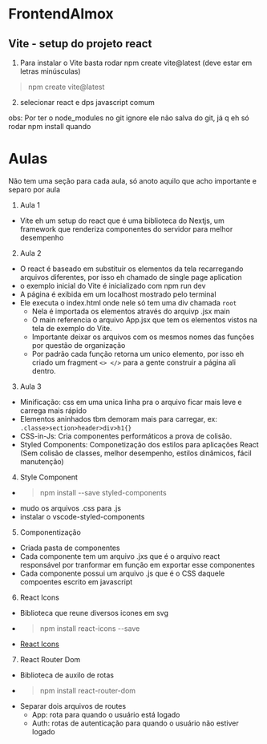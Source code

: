 # FrontendAlmox
## Vite - setup do projeto react
1. Para instalar o Vite basta rodar npm create vite@latest (deve estar em letras minúsculas)
  >npm create vite@latest
2. selecionar react e dps javascript comum

obs: Por ter o node_modules no git ignore ele não salva do git, já q eh só rodar npm install quando
# Aulas
Não tem uma seção para cada aula, só anoto aquilo que acho importante e separo por aula

1. Aula 1
  - Vite eh um setup do react que é uma biblioteca do Nextjs, um framework que renderiza componentes do servidor para melhor desempenho

2. Aula 2
  - O react é baseado em substituir os elementos da tela recarregando arquivos diferentes, por isso eh chamado de single page aplication
  - o exemplo inicial do Vite é inicializado com npm run dev
  - A página é exibida em um localhost mostrado pelo terminal
  - Ele executa o index.html onde nele só tem uma div chamada `root`
    - Nela é importada os elementos através do arquivp .jsx main
    - O main referencia o arquivo App.jsx que tem os elementos vistos na tela de exemplo do Vite.
    - Importante deixar os arquivos com os mesmos nomes das funções por questão de organização
    - Por padrão cada função retorna um unico elemento, por isso eh criado um fragment `<> </>` para a gente construir a página ali dentro.

3. Aula 3
  - Minificação: css em uma unica linha pra o arquivo ficar mais leve e carrega mais rápido
  - Elementos aninhados tbm demoram mais para carregar, ex: `.classe>section>header>div>h1{}`
  - CSS-in-Js: Cria componentes performáticos a prova de colisão. 
  - Styled Components: Componetização dos estilos para aplicações React (Sem colisão de classes, melhor desempenho, estilos dinâmicos, fácil manutenção)

4. Style Component
  - >npm install --save styled-components
  - mudo os arquivos .css para .js
  - instalar o vscode-styled-components

5. Componentização
  - Criada pasta de componentes 
  - Cada componente tem um arquivo .jxs que é o arquivo react responsável por tranformar em função em exportar esse componentes
  - Cada componente possui um arquivo .js que é o CSS daquele compoentes escrito em javascript

6. React Icons
  - Biblioteca que reune diversos icones em svg
  - >npm install react-icons --save
  - [React Icons](https://react-icons.github.io/react-icons/)

7. React Router Dom
  - Biblioteca de auxilo de rotas
  - >npm install react-router-dom
  - Separar dois arquivos de routes
    - App: rota para quando o usuário está logado
    - Auth: rotas de autenticação para quando o usuário não estiver logado